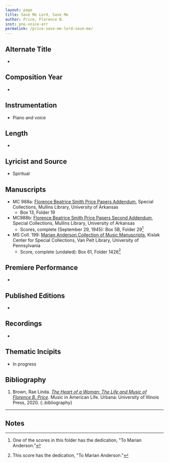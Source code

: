 ```yaml
---
layout: page
title: Save Me Lord, Save Me
author: Price, Florence B.
inst: pno-voice-arr
permalink: /price-save-me-lord-save-me/
---
```


## Alternate Title
- 

## Composition Year
- 

## Instrumentation
- Piano and voice

## Length
- 

## Lyricist and Source
- Spiritual

## Manuscripts
- MC 988a: <a href="https://uark.as.atlas-sys.com/repositories/2/resources/1522" target="_blank">Florence Beatrice Smith Price Papers Addendum</a>, Special Collections, Mullins Library, University of Arkansas
    * Box 13, Folder 19
- MC988b: <a href="https://uark.as.atlas-sys.com/repositories/2/resources/696/" target="_blank">Florence Beatrice Smith Price Papers Second Addendum</a>, Special Collections, Mullins Library, University of Arkansas
    * Scores, complete (September 29, 1945): Box 5B, Folder 29[^fn1]
- MS Coll. 199: <a href="https://www.library.upenn.edu/detail/collection/marian-anderson-collection" target="_blank">Marian Anderson Collection of Music Manuscripts</a>, Kislak Center for Special Collections, Van Pelt Library, University of Pennsylvania
    * Score, complete (undated): Box 61, Folder 1426[^fn2]

## Premiere Performance
- 

## Published Editions
- 

## Recordings
- 

## Thematic Incipits
- In progress

## Bibliography
1. Brown, Rae Linda. <a href="https://www.worldcat.org/title/1122800180" target="_blank">*The Heart of a Woman: The Life and Music of Florence B. Price*</a>. Music in American Life. Urbana: University of Illinois Press, 2020.
{:.bibliography}

---

## Notes
[^fn1]: One of the scores in this folder has the dedication, "To Marian Anderson."
[^fn2]: This score has the dedication, "To Marian Anderson."
